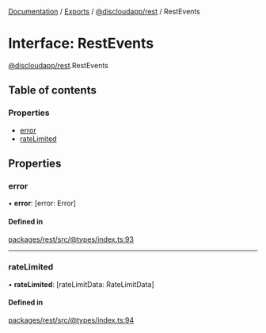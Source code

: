 [Documentation](../README.md) / [Exports](../modules.md) / [@discloudapp/rest](../modules/discloudapp_rest.md) / RestEvents

# Interface: RestEvents

[@discloudapp/rest](../modules/discloudapp_rest.md).RestEvents

## Table of contents

### Properties

- [error](discloudapp_rest.RestEvents-1.md#error)
- [rateLimited](discloudapp_rest.RestEvents-1.md#ratelimited)

## Properties

### error

• **error**: [error: Error]

#### Defined in

[packages/rest/src/@types/index.ts:93](https://github.com/discloud/discloud.app/blob/78281f4/packages/rest/src/@types/index.ts#L93)

___

### rateLimited

• **rateLimited**: [rateLimitData: RateLimitData]

#### Defined in

[packages/rest/src/@types/index.ts:94](https://github.com/discloud/discloud.app/blob/78281f4/packages/rest/src/@types/index.ts#L94)
